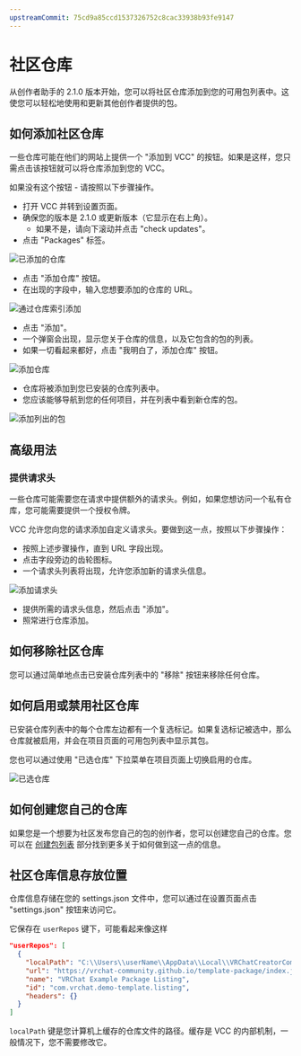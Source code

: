 ```yaml
---
upstreamCommit: 75cd9a85ccd1537326752c8cac33938b93fe9147
---
```


# 社区仓库

从创作者助手的 2.1.0 版本开始，您可以将社区仓库添加到您的可用包列表中。这使您可以轻松地使用和更新其他创作者提供的包。

## 如何添加社区仓库

一些仓库可能在他们的网站上提供一个 "添加到 VCC" 的按钮。如果是这样，您只需点击该按钮就可以将仓库添加到您的 VCC。

如果没有这个按钮 - 请按照以下步骤操作。

- 打开 VCC 并转到设置页面。
- 确保您的版本是 2.1.0 或更新版本（它显示在右上角）。
  - 如果不是，请向下滚动并点击 "check updates"。
- 点击 "Packages" 标签。

![已添加的仓库](/vcc.docs.vrchat.com/images/installed-repositories.png)

- 点击 "添加仓库" 按钮。
- 在出现的字段中，输入您想要添加的仓库的 URL。

![通过仓库索引添加](/vcc.docs.vrchat.com/images/add-listing-field.png)

- 点击 "添加"。
- 一个弹窗会出现，显示您关于仓库的信息，以及它包含的包的列表。
- 如果一切看起来都好，点击 "我明白了，添加仓库" 按钮。

![添加仓库](/vcc.docs.vrchat.com/images/add-listing-modal.png)

- 仓库将被添加到您已安装的仓库列表中。
- 您应该能够导航到您的任何项目，并在列表中看到新仓库的包。

![添加列出的包](/vcc.docs.vrchat.com/images/add-listing-new-package.png)

## 高级用法

### 提供请求头

一些仓库可能需要您在请求中提供额外的请求头。例如，如果您想访问一个私有仓库，您可能需要提供一个授权令牌。

VCC 允许您向您的请求添加自定义请求头。要做到这一点，按照以下步骤操作：

- 按照上述步骤操作，直到 URL 字段出现。
- 点击字段旁边的齿轮图标。
- 一个请求头列表将出现，允许您添加新的请求头信息。

![添加请求头](/vcc.docs.vrchat.com/images/add-listing-field-headers.png)

- 提供所需的请求头信息，然后点击 "添加"。
- 照常进行仓库添加。

## 如何移除社区仓库

您可以通过简单地点击已安装仓库列表中的 "移除" 按钮来移除任何仓库。

## 如何启用或禁用社区仓库

已安装仓库列表中的每个仓库左边都有一个复选标记。如果复选标记被选中，那么仓库就被启用，并会在项目页面的可用包列表中显示其包。

您也可以通过使用 "已选仓库" 下拉菜单在项目页面上切换启用的仓库。

![已选仓库](/vcc.docs.vrchat.com/images/selected-repos.png)

## 如何创建您自己的仓库

如果您是一个想要为社区发布您自己的包的创作者，您可以创建您自己的仓库。您可以在 [创建包列表](/vcc.docs.vrchat.com/guides/create-listing) 部分找到更多关于如何做到这一点的信息。

## 社区仓库信息存放位置

仓库信息存储在您的 settings.json 文件中，您可以通过在设置页面点击 "settings.json" 按钮来访问它。

它保存在 `userRepos` 键下，可能看起来像这样

```json
"userRepos": [
  {
    "localPath": "C:\\Users\\userName\\AppData\\Local\\VRChatCreatorCompanion\\Repos\\5036b8ee-5853-49e6-82bb-a626a0da0080.json",
    "url": "https://vrchat-community.github.io/template-package/index.json",
    "name": "VRChat Example Package Listing",
    "id": "com.vrchat.demo-template.listing",
    "headers": {}
  }
]
```

`localPath` 键是您计算机上缓存的仓库文件的路径。缓存是 VCC 的内部机制，一般情况下，您不需要修改它。